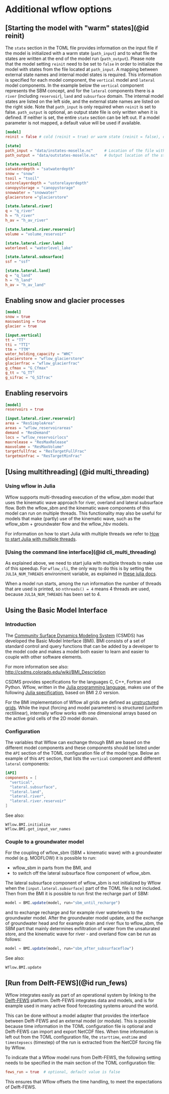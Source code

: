 # Additional wflow options

## [Starting the model with "warm" states](@id reinit)

The `state` section in the TOML file provides information on the input file if the model is initialized with a warm state (`path_input`) and to what file the states are written at the end of the model run (`path_output`). Please note that the model setting `reinit` need to be set to `false` in order to initialize the model with states from the file located at `path_input`. A mapping between external state names and internal model states is required. This information is specified for each model component, the `vertical` model and `lateral` model components. In the example below the `vertical` component represents the SBM concept, and for the `lateral` components there is a `river` (including `reservoir`), `land` and `subsurface` domain. The internal model states are listed on the left side, and the external state names are listed on the right side. Note that `path_input` is only required when `reinit` is set to false. `path_output` is optional, an output state file is only written when it is defined. If neither is set, the entire `state` section can be left out.
If a model parameter is not mapped, a default value will be used if available.

```toml
[model]
reinit = false # cold (reinit = true) or warm state (reinit = false), default is true

[state]
path_input = "data/instates-moselle.nc"     # Location of the file with the input states
path_output = "data/outstates-moselle.nc"   # Output location of the states after the model run

[state.vertical]                
satwaterdepth = "satwaterdepth"             
snow = "snow"
tsoil = "tsoil"
ustorelayerdepth = "ustorelayerdepth"
canopystorage = "canopystorage"
snowwater = "snowwater"
glacierstore ="glacierstore"

[state.lateral.river]           
q = "q_river"
h = "h_river"
h_av = "h_av_river"

[state.lateral.river.reservoir] 
volume = "volume_reservoir"

[state.lateral.river.lake]
waterlevel = "waterlevel_lake"

[state.lateral.subsurface]      
ssf = "ssf"

[state.lateral.land]            
q = "q_land"
h = "h_land"
h_av = "h_av_land"
```

## Enabling snow and glacier processes

```toml
[model]
snow = true
masswasting = true
glacier = true

[input.vertical]
tt = "TT"
tti = "TTI"
ttm = "TTM"
water_holding_capacity = "WHC"
glacierstore = "wflow_glacierstore"
glacierfrac = "wflow_glacierfrac"
g_cfmax = "G_Cfmax"
g_tt = "G_TT"
g_sifrac = "G_SIfrac"
```

## Enabling reservoirs

```toml
[model]
reservoirs = true

[input.lateral.river.reservoir]
area = "ResSimpleArea"
areas = "wflow_reservoirareas"
demand = "ResDemand"
locs = "wflow_reservoirlocs"
maxrelease = "ResMaxRelease"
maxvolume = "ResMaxVolume"
targetfullfrac = "ResTargetFullFrac"
targetminfrac = "ResTargetMinFrac"
```

## [Using multithreading] (@id multi_threading)

### Using wflow in Julia

Wflow supports multi-threading execution of the wflow\_sbm model that uses the kinematic wave approach for river, overland and lateral subsurface flow. Both the wflow\_sbm and the kinematic wave components of this model can run on multiple threads. This functionality may also be useful for models that make (partly) use of the kinematic wave, such as the wflow\_sbm + groundwater flow and the wflow\_hbv models.

For information on how to start Julia with multiple threads we refer to [How to start Julia with multiple threads](https://docs.julialang.org/en/v1/manual/multi-threading/#Starting-Julia-with-multiple-threads).


### [Using the command line interface](@id cli_multi_threading)

As explained above, we need to start julia with multiple threads to make use of this speedup. For `wflow_cli`, the only way to do this is by setting the `JULIA_NUM_THREADS` environment variable, as explained in [these julia docs](https://docs.julialang.org/en/v1/manual/multi-threading/#Starting-Julia-with-multiple-threads).

When a model run starts, among the run information the number of threads that are used is printed, so `nthreads() = 4` means 4 threads are used, because `JULIA_NUM_THREADS` has been set to 4.

## Using the Basic Model Interface

### Introduction
The [Community Surface Dynamics Modeling System](https://csdms.colorado.edu/wiki/Main_Page)
(CSMDS) has developed the Basic Model Interface (BMI). BMI consists of a set of standard
control and query functions that can be added by a developer to the model code and makes a
model both easier to learn and easier to couple with other software elements. 

For more information see also: <http://csdms.colorado.edu/wiki/BMI_Description>

CSDMS provides specifications for the languages C, C++, Fortran and Python. Wflow, written
in the [Julia programming language](https://julialang.org/), makes use of the following
[Julia specification](https://github.com/Deltares/BasicModelInterface.jl), based on BMI 2.0
version.

For the BMI implementation of Wflow all grids are defined as [unstructured
grids](https://bmi-spec.readthedocs.io/en/latest/model_grids.html#unstructured-grids). While
the input (forcing and model parameters) is structured (uniform rectilinear), internally
wflow works with one dimensional arrays based on the active grid cells of the 2D model
domain.

### Configuration
The variables that Wflow can exchange through BMI are based on the different model
components and these components should be listed under the `API` section of the TOML
configuration file of the model type. Below an example of this `API` section, that lists the
`vertical` component and different `lateral` components:

```toml
[API]
components = [
  "vertical",
  "lateral.subsurface",
  "lateral.land",
  "lateral.river",
  "lateral.river.reservoir"
]
```

See also:
```@docs
Wflow.BMI.initialize
Wflow.BMI.get_input_var_names
```

### Couple to a groundwater model
For the coupling of wflow\_sbm (SBM + kinematic wave) with a groundwater model (e.g.
MODFLOW) it is possible to run:
- wflow\_sbm in parts from the BMI, and 
- to switch off the lateral subsurface flow component of wflow\_sbm. 

The lateral subsurface component of wflow\_sbm is not initialized by Wflow when the
`[input.lateral.subsurface]` part of the TOML file is not included. Then from the BMI it is
possible to run first the recharge part of SBM:

```julia
model = BMI.update(model, run="sbm_until_recharge")
```
and to exchange recharge and for example river waterlevels to the groundwater model. After
the groundwater model update, and the exchange of groundwater head and for example drain and
river flux to wflow\_sbm, the SBM part that mainly determines exfiltration of water from the
unsaturated store, and the kinematic wave for river - and overland flow can be run as
follows: 

```julia
model = BMI.update(model, run="sbm_after_subsurfaceflow")
```

See also:
```@docs
Wflow.BMI.update
```

## [Run from Delft-FEWS](@id run_fews)

Wflow integrates easily as part of an operational system by linking to the
[Delft-FEWS](https://oss.deltares.nl/web/delft-fews/) platform. Delft-FEWS integrates data
and models, and is for example used in many active flood forecasting systems around the
world.

This can be done without a model adapter that provides the interface between Delft-FEWS and
an external model (or module). This is possible because time information in the TOML
configuration file is optional and Delft-FEWS can import and export NetCDF files. When time
information is left out from the TOML configuration file, the `starttime`, `endtime` and
`timestepsecs` (timestep) of the run is extracted from the NetCDF forcing file by Wflow. 

To indicate that a Wflow model runs from Delft-FEWS, the following setting needs to be
specified in the main section of the TOML configuration file:

```toml
fews_run = true  # optional, default value is false
```

This ensures that Wflow offsets the time handling, to meet the expectations of Delft-FEWS.